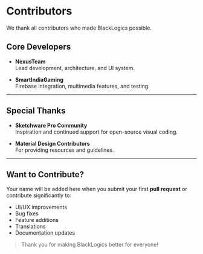 # Contributors

We thank all contributors who made BlackLogics possible.


## Core Developers

- **NexusTeam**  
  Lead development, architecture, and UI system.

- **SmartIndiaGaming**  
  Firebase integration, multimedia features, and testing.

---

## Special Thanks

- **Sketchware Pro Community**  
  Inspiration and continued support for open-source visual coding.

- **Material Design Contributors**  
  For providing resources and guidelines.

---

## Want to Contribute?

Your name will be added here when you submit your first **pull request** or contribute significantly to:

- UI/UX improvements  
- Bug fixes  
- Feature additions  
- Translations  
- Documentation updates

> Thank you for making BlackLogics better for everyone!
